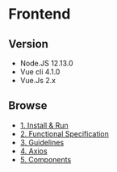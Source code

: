 # Frontend

## Version
* Node.JS 12.13.0
* Vue cli 4.1.0
* Vue.Js 2.x

## Browse
* [1. Install & Run](../wiki/Tech/frontend/install.md)
* [2. Functional Specification](../wiki/Tech/frontend/functional_specification.md)
* [3. Guidelines](../wiki/Tech/frontend/guidelines.md)
* [4. Axios](../wiki/Tech/frontend/axios.md)
* [5. Components](../wiki/Tech/frontend/components.md)
